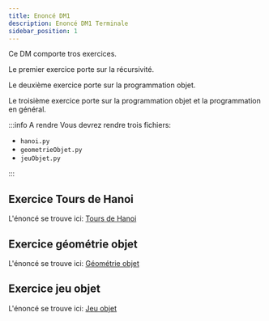 ```yaml
---
title: Enoncé DM1
description: Enoncé DM1 Terminale
sidebar_position: 1
---
```


Ce DM comporte tros exercices.

Le premier exercice porte sur la récursivité.

Le deuxième exercice porte sur la programmation objet.

Le troisième exercice porte sur la programmation objet et la programmation en général.

:::info A rendre
Vous devrez rendre trois fichiers:

- `hanoi.py`
- `geometrieObjet.py`
- `jeuObjet.py`

:::

## Exercice Tours de Hanoi

L'énoncé se trouve ici: [Tours de Hanoi](hanoi)

## Exercice géométrie objet

L'énoncé se trouve ici: [Géométrie objet](geometrie)

## Exercice jeu objet

L'énoncé se trouve ici: [Jeu objet](jeu-objet)
